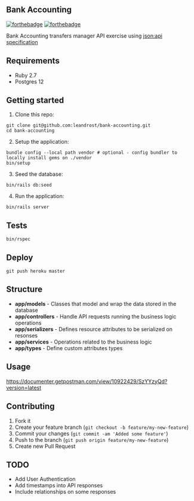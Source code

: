 ## Bank Accounting 
[![forthebadge](https://forthebadge.com/images/badges/made-with-ruby.svg)](https://forthebadge.com)
[![forthebadge](https://forthebadge.com/images/badges/built-with-love.svg)](https://forthebadge.com)

Bank Accounting transfers manager API exercise using [json:api specification](https://jsonapi.org/)

## Requirements

- Ruby 2.7
- Postgres 12

## Getting started

1. Clone this repo:
```
git clone git@github.com:leandrost/bank-accounting.git
cd bank-accounting
```

2. Setup the application:
```
bundle config --local path vendor # optional - config bundler to locally install gems on ./vendor
bin/setup
```

3. Seed the database:
```
bin/rails db:seed
```

4. Run the application:
```
bin/rails server
```

## Tests

```
bin/rspec
```

## Deploy

```
git push heroku master
```

## Structure

- **app/models** - Classes that model and wrap the data stored in the database
- **app/controllers** - Handle API requests running the business logic operations
- **app/serializers** - Defines resource attributes to be serialized on resonses
- **app/services** - Operations related to the business logic
- **app/types** - Define custom attributes types

## Usage

https://documenter.getpostman.com/view/10922429/SzYYzyQd?version=latest

## Contributing

1. Fork it
2. Create your feature branch (`git checkout -b feature/my-new-feature`)
3. Commit your changes (`git commit -am 'Added some feature'`)
4. Push to the branch (`git push origin feature/my-new-feature`)
5. Create new Pull Request

## TODO

- Add User Authentication
- Add timestamps into API responses
- Include relationships on some responses

